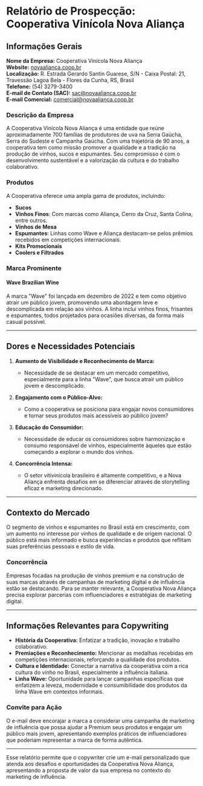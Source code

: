 # Relatório de Prospecção: Cooperativa Vinícola Nova Aliança

## Informações Gerais
**Nome da Empresa:** Cooperativa Vinícola Nova Aliança  
**Website:** [novaalianca.coop.br](http://www.novaalianca.coop.br)  
**Localização:** R. Estrada Gerardo Santin Guarese, S/N - Caixa Postal: 21, Travessão Lagoa Bela - Flores da Cunha, RS, Brasil  
**Telefone:** (54) 3279-3400  
**E-mail de Contato (SAC):** sac@novaalianca.coop.br  
**E-mail Comercial:** comercial@novaalianca.coop.br  

### Descrição da Empresa
A Cooperativa Vinícola Nova Aliança é uma entidade que reúne aproximadamente 700 famílias de produtores de uva na Serra Gaúcha, Serra do Sudeste e Campanha Gaúcha. Com uma trajetória de 90 anos, a cooperativa tem como missão promover a qualidade e a tradição na produção de vinhos, sucos e espumantes. Seu compromisso é com o desenvolvimento sustentável e a valorização da cultura e do trabalho colaborativo.

### Produtos
A Cooperativa oferece uma ampla gama de produtos, incluindo:
- **Sucos**
- **Vinhos Finos**: Com marcas como Aliança, Cerro da Cruz, Santa Colina, entre outros.
- **Vinhos de Mesa**
- **Espumantes**: Linhas como Wave e Aliança destacam-se pelos prêmios recebidos em competições internacionais.
- **Kits Promocionais**
- **Coolers e Filtrados**

### Marca Prominente
#### Wave Brazilian Wine
A marca "Wave" foi lançada em dezembro de 2022 e tem como objetivo atrair um público jovem, promovendo uma abordagem leve e descomplicada em relação aos vinhos. A linha inclui vinhos finos, frisantes e espumantes, todos projetados para ocasiões diversas, da forma mais casual possível.

---

## Dores e Necessidades Potenciais
1. **Aumento de Visibilidade e Reconhecimento de Marca:**
   - Necessidade de se destacar em um mercado competitivo, especialmente para a linha "Wave", que busca atrair um público jovem e descomplicado.
   
2. **Engajamento com o Público-Alvo:**
   - Como a cooperativa se posiciona para engajar novos consumidores e tornar seus produtos mais acessíveis ao público jovem?

3. **Educação do Consumidor:**
   - Necessidade de educar os consumidores sobre harmonização e consumo responsável de vinhos, especialmente àqueles que estão começando a explorar o mundo dos vinhos.

4. **Concorrência Intensa:**
   - O setor vitivinícola brasileiro é altamente competitivo, e a Nova Aliança enfrenta desafios em se diferenciar através de storytelling eficaz e marketing direcionado.

---

## Contexto do Mercado
O segmento de vinhos e espumantes no Brasil está em crescimento, com um aumento no interesse por vinhos de qualidade e de origem nacional. O público está mais informado e busca experiências e produtos que reflitam suas preferências pessoais e estilo de vida.

### Concorrência
Empresas focadas na produção de vinhos premium e na construção de suas marcas através de campanhas de marketing digital e de influência estão se destacando. Para se manter relevante, a Cooperativa Nova Aliança precisa explorar parcerias com influenciadores e estratégias de marketing digital.

---

## Informações Relevantes para Copywriting
- **História da Cooperativa:** Enfatizar a tradição, inovação e trabalho colaborativo.
- **Premiações e Reconhecimento:** Mencionar as medalhas recebidas em competições internacionais, reforçando a qualidade dos produtos.
- **Cultura e Identidade:** Conectar a narrativa da cooperativa com a rica cultura do vinho no Brasil, especialmente a influência italiana.
- **Linha Wave:** Oportunidade para lançar campanhas específicas que enfatizem a leveza, modernidade e consumibilidade dos produtos da linha Wave em contextos informais.

### Convite para Ação
O e-mail deve encorajar a marca a considerar uma campanha de marketing de influência que possa ajudar a Premium seus produtos e engajar um público mais jovem, apresentando exemplos práticos de influenciadores que poderiam representar a marca de forma autêntica.

---

Esse relatório permite que o copywriter crie um e-mail personalizado que atenda aos desafios e oportunidades da Cooperativa Nova Aliança, apresentando a proposta de valor da sua empresa no contexto do marketing de influência. 